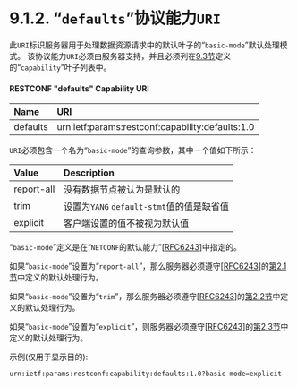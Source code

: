 # 9.1.2. “`defaults`”协议能力`URI`

此`URI`标识服务器用于处理数据资源请求中的默认叶子的“`basic-mode`”默认处理模式。 该协议能力`URI`必须由服务器支持，并且必须列在[9.3节](9.3.md)定义的“`capability`”叶子列表中。

#### RESTCONF "defaults" Capability URI

| Name | URI |
| :------------- | :------------- |
| defaults | urn:ietf:params:restconf:capability:defaults:1.0 |

`URI`必须包含一个名为“`basic-mode`”的查询参数，其中一个值如下所示：

| Value | Description |
| :------------- | :------------- |
| report-all | 没有数据节点被认为是默认的 |
| trim | 设置为`YANG` `default-stmt`值的值是缺省值 |
| explicit | 客户端设置的值不被视为默认值 |


“`basic-mode`”定义是在“`NETCONF`的默认能力”[[RFC6243](https://tools.ietf.org/html/rfc6243)]中指定的。

如果“`basic-mode`”设置为“`report-all`”，那么服务器必须遵守[[RFC6243](https://tools.ietf.org/html/rfc6243)]的[第2.1节](https://tools.ietf.org/html/rfc6243#section-2.1)中定义的默认处理行为。

如果“`basic-mode`”设置为“`trim`”，那么服务器必须遵守[[RFC6243](https://tools.ietf.org/html/rfc6243)]的[第2.2节](https://tools.ietf.org/html/rfc6243#section-2.2)中定义的默认处理行为。

如果“`basic-mode`”设置为“`explicit`”，则服务器必须遵守[[RFC6243](https://tools.ietf.org/html/rfc6243)]的[第2.3节](https://tools.ietf.org/html/rfc6243#section-2.3)中定义的默认处理行为。

示例(仅用于显示目的):

```
urn:ietf:params:restconf:capability:defaults:1.0?basic-mode=explicit
```
